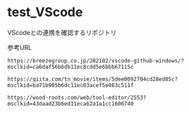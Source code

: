 # test_VScode
VScodeとの連携を確認するリポジトリ


参考URL

    https://breezegroup.co.jp/202102/vscode-github-windows/?msclkid=ca6daf56b6db11ec8cdd5e6bbb67115c

    https://qiita.com/tn_movie/items/5dee0092704cd28ed85c?msclkid=ba71b905b6dc11ec83acef5e083c511f

    https://wood-roots.com/web/tool-editor/2553?msclkid=43daad23b6ed11eca62a1a1cc1606740
